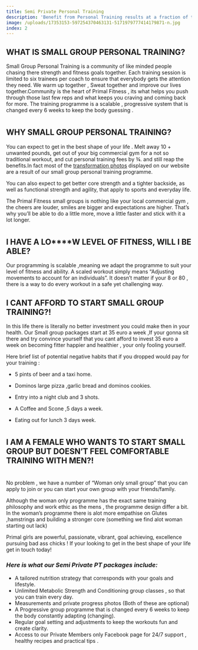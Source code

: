 ```yaml
---
title: Semi Private Personal Training
description: 'Benefit from Personal Training results at a fraction of the price , Our packages are between €30 and €40 per week.'
image: /uploads/17353153-597254370463131-5171979777414179871-n.jpg
index: 2
---
```



## **WHAT IS SMALL GROUP PERSONAL TRAINING?**

Small Group Personal Training is a community of like minded people chasing there strength and fitness goals together. Each training session is limited to six trainees per coach to ensure that everybody gets the attention they need. We warm up together , Sweat together and improve our lives together.Community is the heart of Primal Fitness , its what helps you push through those last few reps and what keeps you craving and coming back for more. The training programme is a scalable , progressive system that is changed every 6 weeks to keep the body guessing .

# #

## **WHY SMALL GROUP PERSONAL TRAINING?**

You can expect to get in the best shape of your life . Melt away 10 + unwanted pounds, get out of your big commercial gym for a not so traditional workout, and cut personal training fees by ¾. and still reap the benefits.In fact most of the [transformation photos](/stories/) displayed on our website are a result of our small group personal training programme.

You can also expect to get better core strength and a tighter backside, as well as functional strength and agility, that apply to sports and everyday life.

The Primal Fitness small groups is nothing like your local commercial gym , the cheers are louder, smiles are bigger and expectations are higher. That’s why you’ll be able to do a little more, move a little faster and stick with it a lot longer.

# #

## **I HAVE A LO****W LEVEL OF FITNESS, WILL I BE ABLE?**

Our programming is scalable ,meaning we adapt the programme to suit your level of fitness and ability. A scaled workout simply means “Adjusting movements to account for an individuals”. It doesn’t matter if your 8 or 80 , there is a way to do every workout in a safe yet challenging way.

## **I CANT AFFORD TO START SMALL GROUP TRAINING?!**

In this life there is literally no better investment you could make then in your health. Our Small group packages start at 35 euro a week ,If your gonna sit there and try convince yourself that you cant afford to invest 35 euro a week on becoming fitter happier and healthier , your only fooling yourself.

Here brief list of potential negative habits that if you dropped would pay for your training :

* 5 pints of beer and a taxi home.

* Dominos large pizza ,garlic bread and dominos cookies.

* Entry into a night club and 3 shots.

* A Coffee and Scone ,5 days a week.

* Eating out for lunch 3 days week.

# #

## **I AM A FEMALE WHO WANTS TO START SMALL GROUP BUT DOESN’T FEEL COMFORTABLE TRAINING WITH MEN?!**

# #

No problem , we have a number of “Woman only small group” that you can apply to join or you can start your own group with your friends/family.

Although the woman only programme has the exact same training philosophy and work ethic as the mens , the programme design differ a bit. In the woman’s programme there is alot more empathise on Glutes ,hamstrings and building a stronger core (something we find alot woman starting out lack)

Primal girls are powerful, passionate, vibrant, goal achieving, excellence pursuing bad ass chicks ! If your looking to get in the best shape of your life get in touch today!

### ***Here is what our Semi Private PT packages include:***

* A tailored nutrition strategy that corresponds with your goals and lifestyle.
* Unlimited Metabolic Strength and Conditioning group classes , so that you can train every day.
* Measurements and private progress photos (Both of these are optional)
* A Progressive group programme that is changed every 6 weeks to keep the body constantly adapting (changing).
* Regular goal setting and adjustments to keep the workouts fun and create clarity.
* Access to our Private Members only Facebook page for 24/7 support , healthy recipes and practical tips .